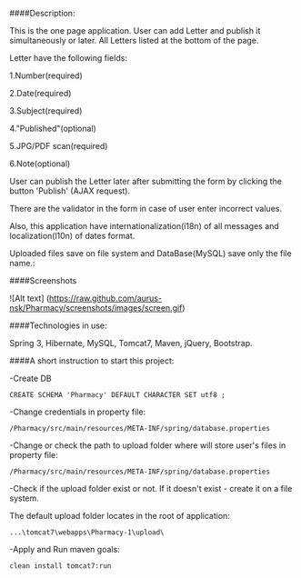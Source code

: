 ####Description:

This is the one page application. User can add Letter and publish it simultaneously or later. All Letters listed at the bottom of the page. 

Letter have the following fields:

1.Number(required)

2.Date(required)

3.Subject(required)

4."Published"(optional)

5.JPG/PDF scan(required)

6.Note(optional)

User can publish the Letter later after submitting the form by clicking the button 'Publish' (AJAX request).

There are the validator in the form in case of user enter incorrect values.

Also, this application have internationalization(i18n) of all messages and localization(l10n) of dates format.

Uploaded files save on file system and DataBase(MySQL) save only the file name.:

####Screenshots

![Alt text] (https://raw.github.com/aurus-nsk/Pharmacy/screenshots/images/screen.gif)

####Technologies in use: 

Spring 3, Hibernate, MySQL, Tomcat7, Maven, jQuery, Bootstrap.

####A short instruction to start this project:

-Create DB

	CREATE SCHEMA 'Pharmacy' DEFAULT CHARACTER SET utf8 ;

-Change credentials in property file:

	/Pharmacy/src/main/resources/META-INF/spring/database.properties

-Change or check the path to upload folder where will store user's files in property file:

	/Pharmacy/src/main/resources/META-INF/spring/database.properties

-Check if the upload folder exist or not. If it doesn't exist - create it on a file system.

The default upload folder locates in the root of application:

	...\tomcat7\webapps\Pharmacy-1\upload\

-Apply and Run maven goals: 

	clean install tomcat7:run
